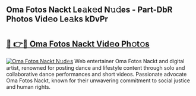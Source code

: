## Oma Fotos Nackt Le𝚊k𝚎d N𝚞𝚍es - Part-DbR Photos Vid𝚎o Le𝚊ks kDvPr

# <h2><a href="http://fb36qq.evod.top/?m=Oma+Fotos+Nackt">🔗 👉🔴 Oma Fotos Nackt Vid𝚎o Ph𝚘t𝚘s</a></h2>

[![Oma Fotos Nackt N𝚞d𝚎s](https://i.imgur.com/8V9OHl7.gif)](http://fb36qq.evod.top/?m=Oma+Fotos+Nackt)
Web entertainer Oma Fotos Nackt and digital artist, renowned for posting dance and lifestyle content through solo and collaborative dance performances and short videos. Passionate advocate Oma Fotos Nackt, known for their unwavering commitment to social justice and human rights. 
